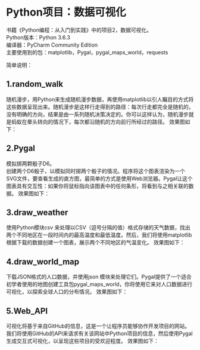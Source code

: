 # Python项目：数据可视化
书籍《Python编程：从入门到实践》中的项目2，数据可视化。<br>
Python版本：Python 3.6.3<br>
编译器：PyCharm Community Edition<br>
主要使用到的包：matplotlib，Pygal，pygal_maps_world，requests<br>

简单说明：
## 1.random_walk
随机漫步，用Python来生成随机漫步数据，再使用matplotlib以引人瞩目的方式将这些数据呈现出来。随机漫步是这样行走得到的路径：每次行走都完全是随机的，没有明确的方向，结果是由一系列随机决策决定的。你可以这样认为，随机漫步就是蚂蚁在晕头转向的情况下，每次都沿随机的方向前行所经过的路径。
效果图如下：<br>

## 2.Pygal
模拟掷两颗骰子D6。<br>
创建两个D6骰子，以模拟同时掷两个骰子的情况。程序将这个图表渲染为一个SVG文件，要查看生成的直方图，最简单的方式是使用Web浏览器。Pygal让这个图表具有交互性：如果你将鼠标指向该图表中的任何条形，将看到与之相关联的数据。
效果图如下：<br>

## 3.draw_weather
使用Python模块csv 来处理以CSV（逗号分隔的值）格式存储的天气数据，找出两个不同地区在一段时间内的最高温度和最低温度。然后，我们将使用matplotlib根据下载的数据创建一个图表，展示两个不同地区的气温变化。
效果图如下：

## 4.draw_world_map
下载JSON格式的人口数据，并使用json 模块来处理它们。Pygal提供了一个适合初学者使用的地图创建工具包pygal_maps_world，你将使用它来对人口数据进行可视化，以探索全球人口的分布情况。
效果图如下：


## 5.Web_API
可视化将基于来自GitHub的信息，这是一个让程序员能够协作开发项目的网站。我们将使用GitHub的API来请求有关该网站中Python项目的信息，然后使用Pygal生成交互式可视化，以呈现这些项目的受欢迎程度。
效果图如下：



